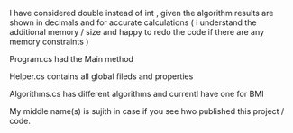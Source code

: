 I have considered double instead of int , given the algorithm results are shown in decimals and for accurate calculations ( i understand the additional memory / size and happy to redo the code if there are any memory constraints )

Program.cs  had the Main method 

Helper.cs contains all global fileds and properties 

Algorithms.cs has different algorithms and currentl have one for BMI

My middle name(s) is sujith in case if you see hwo published this project / code. 
